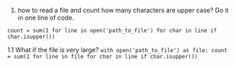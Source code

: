1. how to read a file and count how many characters are upper case? Do it in one line of code. 

`
count = sum(1 for line in open('path_to_file') for char in line if char.isupper())
`

1.1 What if the file is very large?
`
with open('path_to_file') as file:
    count = sum(1 for line in file for char in line if char.isupper())
`

